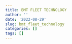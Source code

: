 ```yaml
---
title: BMT FLEET TECHNOLOGY
author: ''
date: '2022-08-29'
slug: bmt_fleet_technology
categories: []
tags: []
---
```

